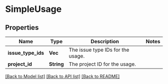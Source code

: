 # SimpleUsage

## Properties

Name | Type | Description | Notes
------------ | ------------- | ------------- | -------------
**issue_type_ids** | **Vec<String>** | The issue type IDs for the usage. | 
**project_id** | **String** | The project ID for the usage. | 

[[Back to Model list]](../README.md#documentation-for-models) [[Back to API list]](../README.md#documentation-for-api-endpoints) [[Back to README]](../README.md)


